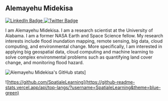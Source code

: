 ## Alemayehu Midekisa

<div id="badges">
  <a href="https://www.linkedin.com/in/alemayehumidekisa/">
    <img src="https://img.shields.io/badge/LinkedIn-blue?style=for-the-badge&logo=linkedin&logoColor=white" alt="LinkedIn Badge"/>
  </a>
  <a href="https://twitter.com/DrMidekisa">
    <img src="https://img.shields.io/badge/Twitter-blue?style=for-the-badge&logo=twitter&logoColor=white" alt="Twitter Badge"/>
  </a>
</div>

I am Alemayehu Midekisa. I am  a research scientist at the University of Alabama. I am a former NASA Earth and Space Science fellow. My research interests include flood inundation mapping, remote sensing, big data, cloud computing, and environmental change. More specifically, I am interested in applying big geospatial data, cloud computing and machine learning to solve complex environmental problems such as quantifying land cover change, and monitoring flood hazard.  


![Alemayehu Midekisa's GitHub stats](https://github-readme-stats.vercel.app/api?username=alemayehumidekisa)]


![https://github.com/SpatialeLearning](https://github-readme-stats.vercel.app/api/top-langs/?username=SpatialeLearning&theme=blue-green)



